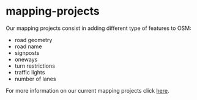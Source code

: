 # mapping-projects
Our mapping projects consist in adding different type of features to OSM: 
  * road geometry
  * road name
  * signposts
  * oneways
  * turn restrictions
  * traffic lights
  * number of lanes
  
For more information on our current mapping projects click [here](https://github.com/TelenavMapping/US-mapping-projects/issues).
